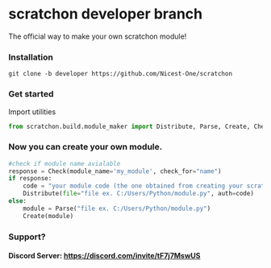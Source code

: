 # scratchon developer branch
The official way to make your own scratchon module! 

### Installation
```
git clone -b developer https://github.com/Nicest-One/scratchon
```

### Get started
Import utilities

```python
from scratchon.build.module_maker import Distribute, Parse, Create, Check
```

### Now you can create your own module.
```python
#check if module name avialable
response = Check(module_name='my_module', check_for="name")
if response:
    code = "your module code (the one obtained from creating your scratchon module"
    Distribute(file="file ex. C:/Users/Python/module.py", auth=code)
else:
    module = Parse("file ex. C:/Users/Python/module.py")
    Create(module)
````

### Support?
#### Discord Server: https://discord.com/invite/tF7j7MswUS
